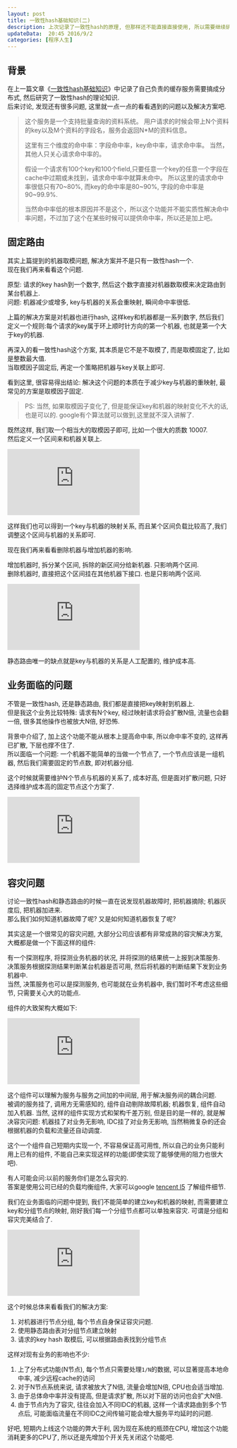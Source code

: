 ```yaml
---  
layout: post  
title: 一致性hash基础知识(二)
description: 上次记录了一致性hash的原理, 但那样还不能直接直接使用, 所以需要继续研究一下.    
updateData:  20:45 2016/9/2
categories: [程序人生]
---  
```


## 背景

在上一篇文章《[一致性hash基础知识](//github.tiankonguse.com/blog/2016/08/21/consistent-hashing.html)》中记录了自己负责的缓存服务需要搞成分布式, 然后研究了一致性hash的理论知识.  
后来讨论, 发现还有很多问题, 这里就一点一点的看看遇到的问题以及解决方案吧.  


> 这个服务是一个支持批量查询的资料系统。
> 用户请求的时候会带上N个资料的key以及M个资料的字段名，服务会返回N*M的资料信息。　
> 
> 这里有三个维度的命中率：字段命中率，key命中率，请求命中率。
> 当然，其他人只关心请求命中率的。
> 
> 假设一个请求有100个key和100个field,只要任意一个key的任意一个字段在cache中过期或未找到，请求命中率中就算未命中。
> 所以这里的请求命中率很低只有70~80%, 而key的命中率是80~90%, 字段的命中率是90~99.9%.
> 
> 当然命中率低的根本原因并不是这个，所以这个功能并不能实质性解决命中率问题，不过加了这个在某些时候可以提供命中率，所以还是加上吧。 



## 固定路由


其实上篇提到的机器取模问题, 解决方案并不是只有一致性hash一个.  
现在我们再来看看这个问题.  

原型: 请求的key hash到一个数字, 然后这个数字直接对机器数取模来决定路由到某台机器上.    
问题: 机器减少或增多, key与机器的关系会重映射, 瞬间命中率很低.  


上篇的解决方案是对机器也进行hash, 这样key和机器都是一系列数字, 然后我们定义一个规则:每个请求的key属于环上顺时针方向的第一个机器, 也就是第一个大于key的机器.  


再深入的看一致性hash这个方案, 其本质是它不是不取模了, 而是取模固定了, 比如是整数最大值.  
当取模因子固定后, 再定一个策略把机器与key关联上即可.  


看到这里, 很容易得出结论: 解决这个问题的本质在于减少key与机器的重映射, 最常见的方案是取模因子固定. 

> PS: 当然, 如果取模因子变化了, 但是能保证key和机器的映射变化不大的话, 也是可以的. google有个算法就可以做到,这里就不深入讲解了.    
 

既然这样, 我们取一个相当大的取模因子即可, 比如一个很大的质数 10007.  
然后定义一个区间来和机器关联上.   


![](http://tiankonguse.com/lab/cloudLink/baidupan.php?url=/1915453531/4293974727.png)


这样我们也可以得到一个key与机器的映射关系, 而且某个区间负载比较高了,我们调整这个区间与机器的关系即可.  


现在我们再来看看删除机器与增加机器的影响.  


增加机器时, 拆分某个区间, 拆除的新区间分给新机器.  只影响两个区间.  
删除机器时, 直接把这个区间挂在其他机器下接口.  也是只影响两个区间.  



![](http://tiankonguse.com/lab/cloudLink/baidupan.php?url=/1915453531/1576502651.png)



静态路由唯一的缺点就是key与机器的关系是人工配置的, 维护成本高.  



## 业务面临的问题


不管是一致性hash, 还是静态路由, 我们都是直接把key映射到机器上.   
但是我这个业务比较特殊: 请求有N个key, 经过映射请求将会扩散N倍, 流量也会翻一倍, 很多其他操作也被放大N倍, 好恐怖.  

背景中介绍了, 加上这个功能不能从根本上提高命中率, 所以命中率不变的, 这样再已扩散, 下层也撑不住了.  
所以面临一个问题: 一个机器不能简单的当做一个节点了, 一个节点应该是一组机器, 然后我们需要固定的节点数, 即对机器分组.   


这个时候就需要维护N个节点与机器的关系了, 成本好高, 但是面对扩散问题, 只好选择维护成本高的固定节点这个方案了.  


![](http://tiankonguse.com/lab/cloudLink/baidupan.php?url=/1915453531/678097004.png)
 


## 容灾问题


讨论一致性hash和静态路由的时候一直在说发现机器故障时, 把机器摘除; 机器灰度后, 把机器加进来.  
那么我们如何知道机器故障了呢? 又是如何知道机器恢复了呢?  


其实这是一个很常见的容灾问题, 大部分公司应该都有非常成熟的容灾解决方案, 大概都是做一个下面这样的组件:  


有一个探测程序, 将探测业务机器的状况, 并将探测的结果统一上报到决策服务.  
决策服务根据探测结果判断某台机器是否可用, 然后将机器的判断结果下发到业务机器中.  
当然, 决策服务也可以是探测服务, 也可能就在业务机器中, 我们暂时不考虑这些细节, 只需要关心大的功能点.  


组件的大致架构大概如下:  


![组件架构](http://tiankonguse.com/lab/cloudLink/baidupan.php?url=/1915453531/3025383273.png)



这个组件可以理解为服务与服务之间加的中间层, 用于解决服务间的耦合问题.  
被调的服务挂了, 调用方无需感知的, 组件自动剔除故障机器; 机器恢复, 组件自动加入机器. 
当然, 这样的组件实现方式和架构千差万别, 但是目的是一样的, 就是解决容灾问题:  机器挂了对业务无影响, IDC挂了对业务无影响, 当然稍微复杂的还会根据机器的负载和流量还自动调度. 


这个一个组件自己短期内实现一个, 不容易保证高可用性, 所以自己的业务只能利用上已有的组件, 不能自己来实现这样的功能(即使实现了能够使用的阻力也很大吧).  


有人可能会问:以前的服务你们是怎么容灾的.   
答案是使用公司已经的负载均衡组件, 大家可以google [tencent l5](https://www.google.com.hk/#newwindow=1&safe=strict&q=tencent+l5) 了解组件细节.  


我们在业务面临的问题中提到, 我们不能简单的建立key和机器的映射, 而需要建立key和分组节点的映射, 刚好我们每一个分组节点都可以单独来容灾. 可谓是分组和容灾完美结合了.  


![](http://tiankonguse.com/lab/cloudLink/baidupan.php?url=/1915453531/2772322102.png)  


这个时候总体来看看我们的解决方案:  

1. 对机器进行节点分组, 每个节点自身保证容灾问题.  
2. 使用静态路由表对分组节点建立映射
3. 请求的key hash 取模后, 可以根据路由表找到分组节点


这样对现有业务的影响也不少:

1. 上了分布式功能(N节点),  每个节点只需要处理`1/N`的数据, 可以显著提高本地命中率, 减少远程cache的访问  
2. 对于N节点系统来说, 请求被放大了N倍, 流量会增加N倍, CPU也会适当增加.  
3. 由于总体命中率并没有提高, 但是请求扩散, 所以对下层的访问也会扩大N倍.  
4. 由于节点内为了容灾, 往往会加入不同IDC的机器, 这样一个请求路由到多个节点后, 可能面临流量在不同IDC之间传输可能会增大服务平均延时的问题.  



好吧, 短期内上线这个功能的弊大于利, 因为现在系统的瓶颈在CPU, 增加这个功能消耗更多的CPU了, 所以还是先增加个开关先关闭这个功能吧.  

